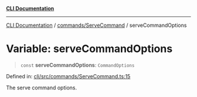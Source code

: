 [**CLI Documentation**](../../../README.md)

***

[CLI Documentation](../../../README.md) / [commands/ServeCommand](../README.md) / serveCommandOptions

# Variable: serveCommandOptions

> `const` **serveCommandOptions**: `CommandOptions`

Defined in: [cli/src/commands/ServeCommand.ts:15](https://github.com/stonemjs/cli/blob/c980e34c3e365606f5472998f0ccb119c79896c3/src/commands/ServeCommand.ts#L15)

The serve command options.
